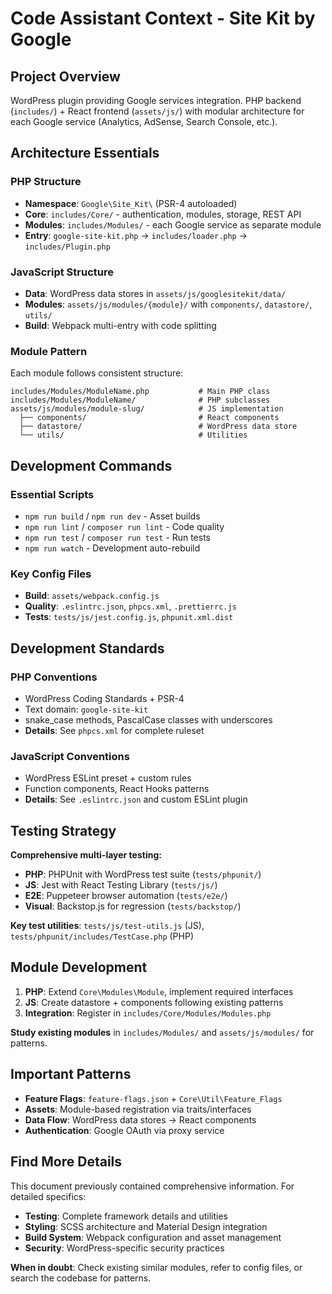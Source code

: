 # Code Assistant Context - Site Kit by Google

## Project Overview
WordPress plugin providing Google services integration. PHP backend (`includes/`) + React frontend (`assets/js/`) with modular architecture for each Google service (Analytics, AdSense, Search Console, etc.).

## Architecture Essentials

### PHP Structure
- **Namespace**: `Google\Site_Kit\` (PSR-4 autoloaded)
- **Core**: `includes/Core/` - authentication, modules, storage, REST API
- **Modules**: `includes/Modules/` - each Google service as separate module
- **Entry**: `google-site-kit.php` → `includes/loader.php` → `includes/Plugin.php`

### JavaScript Structure
- **Data**: WordPress data stores in `assets/js/googlesitekit/data/`
- **Modules**: `assets/js/modules/{module}/` with `components/`, `datastore/`, `utils/`
- **Build**: Webpack multi-entry with code splitting

### Module Pattern
Each module follows consistent structure:
```
includes/Modules/ModuleName.php           # Main PHP class
includes/Modules/ModuleName/              # PHP subclasses
assets/js/modules/module-slug/            # JS implementation
  ├── components/                         # React components
  ├── datastore/                          # WordPress data store
  └── utils/                              # Utilities
```

## Development Commands

### Essential Scripts
- `npm run build` / `npm run dev` - Asset builds
- `npm run lint` / `composer run lint` - Code quality
- `npm run test` / `composer run test` - Run tests
- `npm run watch` - Development auto-rebuild

### Key Config Files
- **Build**: `assets/webpack.config.js`
- **Quality**: `.eslintrc.json`, `phpcs.xml`, `.prettierrc.js`
- **Tests**: `tests/js/jest.config.js`, `phpunit.xml.dist`

## Development Standards

### PHP Conventions
- WordPress Coding Standards + PSR-4
- Text domain: `google-site-kit`
- snake_case methods, PascalCase classes with underscores
- **Details**: See `phpcs.xml` for complete ruleset

### JavaScript Conventions  
- WordPress ESLint preset + custom rules
- Function components, React Hooks patterns
- **Details**: See `.eslintrc.json` and custom ESLint plugin

## Testing Strategy
**Comprehensive multi-layer testing:**
- **PHP**: PHPUnit with WordPress test suite (`tests/phpunit/`)
- **JS**: Jest with React Testing Library (`tests/js/`)
- **E2E**: Puppeteer browser automation (`tests/e2e/`)
- **Visual**: Backstop.js for regression (`tests/backstop/`)

**Key test utilities**: `tests/js/test-utils.js` (JS), `tests/phpunit/includes/TestCase.php` (PHP)

## Module Development
1. **PHP**: Extend `Core\Modules\Module`, implement required interfaces
2. **JS**: Create datastore + components following existing patterns
3. **Integration**: Register in `includes/Core/Modules/Modules.php`

**Study existing modules** in `includes/Modules/` and `assets/js/modules/` for patterns.

## Important Patterns
- **Feature Flags**: `feature-flags.json` + `Core\Util\Feature_Flags`
- **Assets**: Module-based registration via traits/interfaces
- **Data Flow**: WordPress data stores → React components
- **Authentication**: Google OAuth via proxy service

## Find More Details
This document previously contained comprehensive information. For detailed specifics:
- **Testing**: Complete framework details and utilities
- **Styling**: SCSS architecture and Material Design integration  
- **Build System**: Webpack configuration and asset management
- **Security**: WordPress-specific security practices

**When in doubt**: Check existing similar modules, refer to config files, or search the codebase for patterns.
